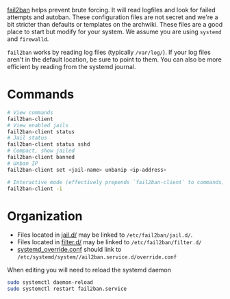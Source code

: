 [fail2ban](https://wiki.archlinux.org/title/Fail2ban) helps prevent brute
forcing. It will read logfiles and look for failed attempts and autoban.
These configuration files are not secret and we're a bit stricter than defaults
or templates on the archwiki.
These files are a good place to start but modify for your system.
We assume you are using `systemd` and `firewalld`.

`fail2ban` works by reading log files (typically `/var/log/`).
If your log files aren't in the default location, be sure to point to them.
You can also be more efficient by reading from the systemd journal.

# Commands
```bash
# View commands
fail2ban-client
# View enabled jails
fail2ban-client status
# Jail status
fail2ban-client status sshd
# Compact, show jailed
fail2ban-client banned
# Unban IP
fail2ban-client set <jail-name> unbanip <ip-address>

# Interactive mode (effectively prepends `fail2ban-client` to commands)
fail2ban-client -i
```
# Organization
- Files located in [jail.d/](./jail.d/) may be linked to `/etc/fail2ban/jail.d/`.
- Files located in [filter.d/](./filter.d/) may be linked to `/etc/fail2ban/filter.d/`
- [systemd_override.conf](./systemd_override.conf) should link to `/etc/systemd/system//ail2ban.service.d/override.conf`

When editing you will need to reload the systemd daemon
```bash
sudo systemctl daemon-reload
sudo systemctl restart fail2ban.service
```
